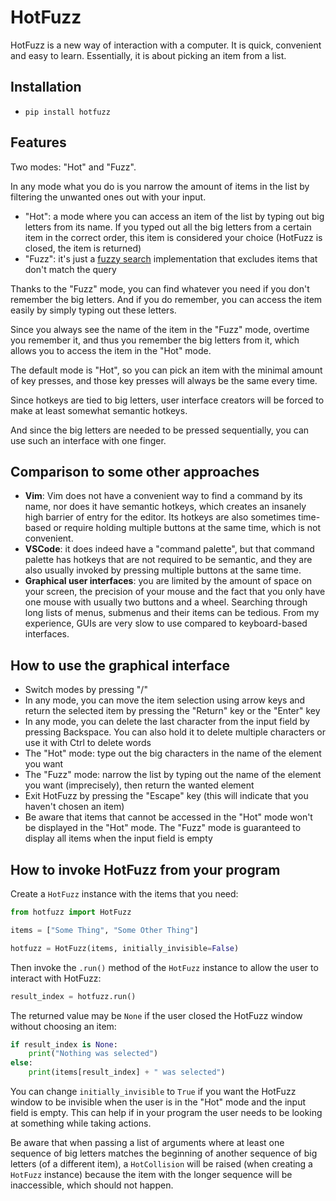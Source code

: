 # HotFuzz

HotFuzz is a new way of interaction with a computer. It is quick, convenient and easy to learn. Essentially, it is about picking an item from a list.

## Installation

* `pip install hotfuzz`

## Features

Two modes: "Hot" and "Fuzz".

In any mode what you do is you narrow the amount of items in the list by filtering the unwanted ones out with your input.

* "Hot": a mode where you can access an item of the list by typing out big letters from its name. If you typed out all the big letters from a certain item in the correct order, this item is considered your choice (HotFuzz is closed, the item is returned)
* "Fuzz": it's just a [fuzzy search](https://en.m.wikipedia.org/wiki/Approximate_string_matching) implementation that excludes items that don't match the query

Thanks to the "Fuzz" mode, you can find whatever you need if you don't remember the big letters. And if you do remember, you can access the item easily by simply typing out these letters.

Since you always see the name of the item in the "Fuzz" mode, overtime you remember it, and thus you remember the big letters from it, which allows you to access the item in the "Hot" mode.

The default mode is "Hot", so you can pick an item with the minimal amount of key presses, and those key presses will always be the same every time.

Since hotkeys are tied to big letters, user interface creators will be forced to make at least somewhat semantic hotkeys.

And since the big letters are needed to be pressed sequentially, you can use such an interface with one finger.

## Comparison to some other approaches

* **Vim**: Vim does not have a convenient way to find a command by its name, nor does it have semantic hotkeys, which creates an insanely high barrier of entry for the editor. Its hotkeys are also sometimes time-based or require holding multiple buttons at the same time, which is not convenient.
* **VSCode**: it does indeed have a "command palette", but that command palette has hotkeys that are not required to be semantic, and they are also usually invoked by pressing multiple buttons at the same time.
* **Graphical user interfaces**: you are limited by the amount of space on your screen, the precision of your mouse and the fact that you only have one mouse with usually two buttons and a wheel. Searching through long lists of menus, submenus and their items can be tedious. From my experience, GUIs are very slow to use compared to keyboard-based interfaces.

## How to use the graphical interface

* Switch modes by pressing "/"
* In any mode, you can move the item selection using arrow keys and return the selected item by pressing the "Return" key or the "Enter" key
* In any mode, you can delete the last character from the input field by pressing Backspace. You can also hold it to delete multiple characters or use it with Ctrl to delete words
* The "Hot" mode: type out the big characters in the name of the element you want
* The "Fuzz" mode: narrow the list by typing out the name of the element you want (imprecisely), then return the wanted element
* Exit HotFuzz by pressing the "Escape" key (this will indicate that you haven't chosen an item)
* Be aware that items that cannot be accessed in the "Hot" mode won't be displayed in the "Hot" mode. The "Fuzz" mode is guaranteed to display all items when the input field is empty

## How to invoke HotFuzz from your program

Create a `HotFuzz` instance with the items that you need:

```python
from hotfuzz import HotFuzz

items = ["Some Thing", "Some Other Thing"]

hotfuzz = HotFuzz(items, initially_invisible=False)
```

Then invoke the `.run()` method of the `HotFuzz` instance to allow the user to interact with HotFuzz:

```python
result_index = hotfuzz.run()
```

The returned value may be `None` if the user closed the HotFuzz window without choosing an item:

```python
if result_index is None:
    print("Nothing was selected")
else:
    print(items[result_index] + " was selected")
```

You can change `initially_invisible` to `True` if you want the HotFuzz window to be invisible when the user is in the "Hot" mode and the input field is empty. This can help if in your program the user needs to be looking at something while taking actions.

Be aware that when passing a list of arguments where at least one sequence of big letters matches the beginning of another sequence of big letters (of a different item), a `HotCollision` will be raised (when creating a `HotFuzz` instance) because the item with the longer sequence will be inaccessible, which should not happen.
